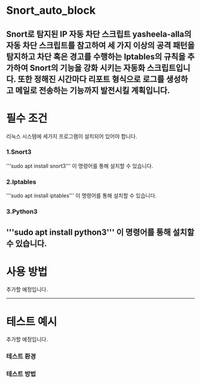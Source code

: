 # Snort_auto_block
**Snort로 탐지된 IP 자동 차단 스크립트**
yasheela-alla의 자동 차단 스크립트를 참고하여 **세 가지 이상의 공격 패턴**을 탐지하고 차단 혹은 경고를 수행하는 **Iptables의 규칙**을 추가하여 
Snort의 기능을 강화 시키는 **자동화 스크립트**입니다.
또한 정해진 시간마다 리포트 형식으로 로그를 생성하고 **메일로 전송하는 기능**까지 발전시킬 계획입니다.
---
# 필수 조건
리눅스 시스템에 세가지 프로그램이 설치되어 있어야 합니다.
### 1.Snort3
'''sudo apt install snort3'''
이 명령어를 통해 설치할 수 있습니다.
### 2.Iptables
'''sudo apt install iptables'''
이 명령어를 통해 설치할 수 있습니다.
### 3.Python3
'''sudo apt install python3'''
이 명령어를 통해 설치할 수 있습니다.
---
# 사용 방법
추가할 예정입니다.

---
# 테스트 예시
추가할 예정입니다.
### 테스트 환경

### 테스트 방법

